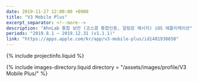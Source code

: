 ```yaml
---
date: 2019-11-27 12:00:00 +0900
title: "V3 Mobile Plus"
excerpt_separator: <!--more-->
description: "AhnLab 통합 보안 (코스콤 통합인증, 알림장 메시지) iOS 애플리케이션"
periods: "2019.8.1 ~ 2019.12.31 (v1.1.1)"
link: "https://apps.apple.com/kr/app/v3-mobile-plus/id1481938658"
---
```


{% include projectinfo.liquid %}

<!--more-->

{% include images-directory.liquid directory = "/assets/images/profile/V3 Mobile Plus/" %}